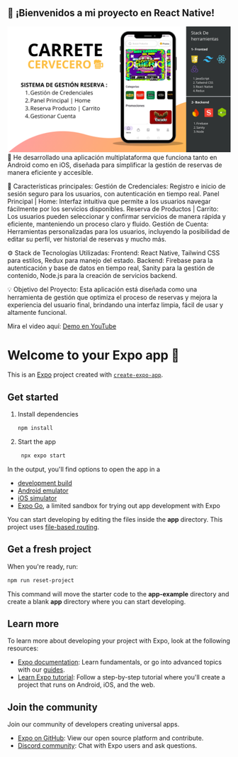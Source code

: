 ## 🎉 ¡Bienvenidos a mi proyecto en React Native!

![Background](https://github.com/Juan-Matias/App-carrete-cervecero-RN/blob/49dae6ff565ac32b37f57781d646c769ec9c167a/Backgorund.png)
🚀 He desarrollado una aplicación multiplataforma que funciona tanto en Android como en iOS, diseñada para simplificar la gestión de reservas de manera eficiente y accesible.

📲 Características principales:
Gestión de Credenciales: Registro e inicio de sesión seguro para los usuarios, con autenticación en tiempo real.
Panel Principal | Home: Interfaz intuitiva que permite a los usuarios navegar fácilmente por los servicios disponibles.
Reserva de Productos | Carrito: Los usuarios pueden seleccionar y confirmar servicios de manera rápida y eficiente, manteniendo un proceso claro y fluido.
Gestión de Cuenta: Herramientas personalizadas para los usuarios, incluyendo la posibilidad de editar su perfil, ver historial de reservas y mucho más.

⚙️ Stack de Tecnologías Utilizadas:
Frontend: React Native, Tailwind CSS para estilos, Redux para manejo del estado.
Backend: Firebase para la autenticación y base de datos en tiempo real, Sanity para la gestión de contenido, Node.js para la creación de servicios backend.

💡 Objetivo del Proyecto:
Esta aplicación está diseñada como una herramienta de gestión que optimiza el proceso de reservas y mejora la experiencia del usuario final, brindando una interfaz limpia, fácil de usar y altamente funcional.

Mira el video aquí: [Demo en YouTube](https://www.youtube.com/watch?v=8oy47g0rXwA)



# Welcome to your Expo app 👋

This is an [Expo](https://expo.dev) project created with [`create-expo-app`](https://www.npmjs.com/package/create-expo-app).

## Get started

1. Install dependencies

   ```bash
   npm install
   ```

2. Start the app

   ```bash
    npx expo start
   ```

In the output, you'll find options to open the app in a

- [development build](https://docs.expo.dev/develop/development-builds/introduction/)
- [Android emulator](https://docs.expo.dev/workflow/android-studio-emulator/)
- [iOS simulator](https://docs.expo.dev/workflow/ios-simulator/)
- [Expo Go](https://expo.dev/go), a limited sandbox for trying out app development with Expo

You can start developing by editing the files inside the **app** directory. This project uses [file-based routing](https://docs.expo.dev/router/introduction).

## Get a fresh project

When you're ready, run:

```bash
npm run reset-project
```

This command will move the starter code to the **app-example** directory and create a blank **app** directory where you can start developing.

## Learn more

To learn more about developing your project with Expo, look at the following resources:

- [Expo documentation](https://docs.expo.dev/): Learn fundamentals, or go into advanced topics with our [guides](https://docs.expo.dev/guides).
- [Learn Expo tutorial](https://docs.expo.dev/tutorial/introduction/): Follow a step-by-step tutorial where you'll create a project that runs on Android, iOS, and the web.

## Join the community

Join our community of developers creating universal apps.

- [Expo on GitHub](https://github.com/expo/expo): View our open source platform and contribute.
- [Discord community](https://chat.expo.dev): Chat with Expo users and ask questions.
